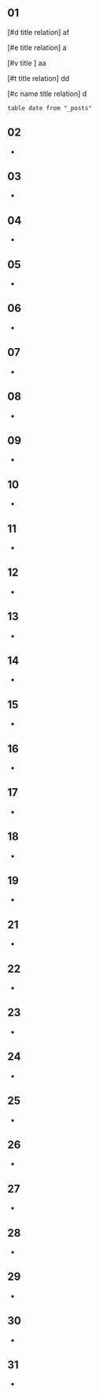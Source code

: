 ## 01

[#d title relation] af
 
[#e title relation] a

[#v title ] aa

[#t title relation] dd

[#c name title relation] d


```release-timeline
table date from "_posts"
```


## 02

-

  

## 03

-

  

## 04

-

  

## 05

-

  

## 06

-

  

## 07

-

  

## 08

-

  

## 09

-

  

## 10

-

  

## 11

-

  

## 12

-

  

## 13

-

  

## 14

-

  

## 15

-

  

## 16

-

  

## 17

-

  

## 18

-

  

## 19

-

  

## 21

-

  

## 22

-

  

## 23

-

  

## 24

-

  

## 25

-

  

## 26

-

  

## 27

-

  

## 28

-

  

## 29

-

  
  

## 30

-

  

## 31

-